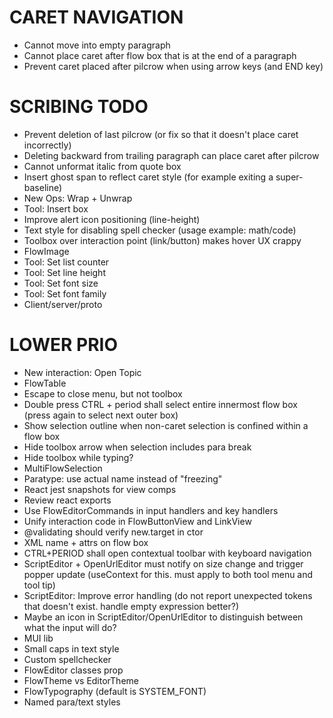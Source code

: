 CARET NAVIGATION
================
- Cannot move into empty paragraph
- Cannot place caret after flow box that is at the end of a paragraph
- Prevent caret placed after pilcrow when using arrow keys (and END key)

SCRIBING TODO
=============
- Prevent deletion of last pilcrow (or fix so that it doesn't place caret incorrectly)
- Deleting backward from trailing paragraph can place caret after pilcrow
- Cannot unformat italic from quote box
- Insert ghost span to reflect caret style (for example exiting a super-baseline)
- New Ops: Wrap + Unwrap
- Tool: Insert box
- Improve alert icon positioning (line-height)
- Text style for disabling spell checker (usage example: math/code)
- Toolbox over interaction point (link/button) makes hover UX crappy
- FlowImage
- Tool: Set list counter
- Tool: Set line height
- Tool: Set font size
- Tool: Set font family
- Client/server/proto

LOWER PRIO
==========
- New interaction: Open Topic
- FlowTable
- Escape to close menu, but not toolbox
- Double press CTRL + period shall select entire innermost flow box (press again to select next outer box)
- Show selection outline when non-caret selection is confined within a flow box
- Hide toolbox arrow when selection includes para break
- Hide toolbox while typing?
- MultiFlowSelection
- Paratype: use actual name instead of "freezing"
- React jest snapshots for view comps
- Review react exports
- Use FlowEditorCommands in input handlers and key handlers
- Unify interaction code in FlowButtonView and LinkView
- @validating should verify new.target in ctor
- XML name + attrs on flow box
- CTRL+PERIOD shall open contextual toolbar with keyboard navigation
- ScriptEditor + OpenUrlEditor must notify on size change and trigger popper update (useContext for this. must apply to both tool menu and tool tip)
- ScriptEditor: Improve error handling (do not report unexpected tokens that doesn't exist. handle empty expression better?)
- Maybe an icon in ScriptEditor/OpenUrlEditor to distinguish between what the input will do?
- MUI lib
- Small caps in text style
- Custom spellchecker
- FlowEditor classes prop
- FlowTheme vs EditorTheme
- FlowTypography (default is SYSTEM_FONT)
- Named para/text styles
